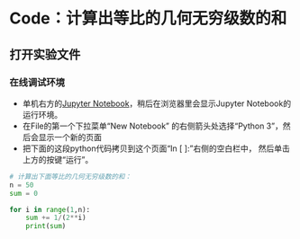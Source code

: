 # Code：计算出等比的几何无穷级数的和

## 打开实验文件

### 在线调试环境

- 单机右方的[Jupyter Notebook](https://mybinder.org/v2/gh/ipython/ipython-in-depth/master?filepath=binder/Index.ipynb)，稍后在浏览器里会显示Jupyter Notebook的运行环境。
- 在File的第一个下拉菜单“New Notebook” 的右侧箭头处选择“Python 3”，然后会显示一个新的页面
- 把下面的这段python代码拷贝到这个页面“In [ ]:”右侧的空白栏中， 然后单击上方的按键“运行”。

```python
# 计算出下面等比的几何无穷级数的和：
n = 50
sum = 0

for i in range(1,n):
    sum += 1/(2**i)
    print(sum)
```




